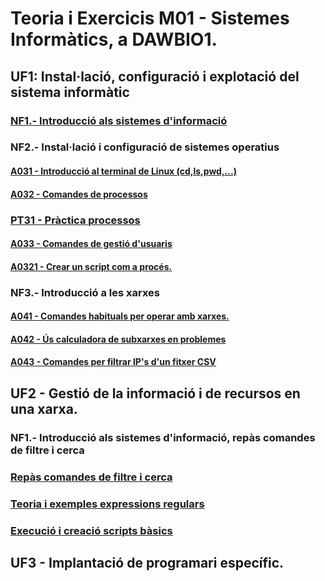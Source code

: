 # Teoria i Exercicis M01 - Sistemes Informàtics, a DAWBIO1. 

## UF1: Instal·lació, configuració i explotació del sistema informàtic

### [NF1.- Introducció als sistemes d'informació](./m01-uf1/uf1-nf1-sessio11-components-si.md)

### NF2.- Instal·lació i configuració de sistemes operatius




#### [A031 - Introducció al terminal de Linux (cd,ls,pwd,...)](./m01-uf1/uf1-nf2-exercicisTerminalLinux.md)

#### [A032 - Comandes de processos](./m01-uf1/uf1-nf2-pt3-introprocessos.md)

### [PT31 - Pràctica processos](https://github.com/miquelamorosaldev/m01-sistemes-dawbio-2122/tree/main/m01-uf1/practica3)

#### [A033 - Comandes de gestió d'usuaris](./m01-uf1/uf1-nf2-pt32-gestiousuaris.md)

#### [A0321 - Crear un script com a procés.](./m01-uf1/practica3/uf1-nf2-pt3-practica-processos.md#6-script-com-a-proc%C3%A9s)

### NF3.- Introducció a les xarxes

#### [A041 - Comandes habituals per operar amb xarxes.](./m01-uf1/nf3-pt4-xarxes.md)

#### [A042 - Ús calculadora de subxarxes en problemes](./m01-uf1/nf3-pt42-xarxes.md)

#### [A043 - Comandes per filtrar IP's d'un fitxer CSV](./m01-uf1/nf3-pt43-xarxes.md)


## UF2 - Gestió de la informació i de recursos en una xarxa.

### NF1.- Introducció als sistemes d'informació, repàs comandes de filtre i cerca

### [Repàs comandes de filtre i cerca](./m01-uf2/uf2-nf1-repas/uf2-nf1-repas-comandes-exam.md)

### [Teoria i exemples expressions regulars](./m01-uf2/intro-regexps2/readme.md)

### [Execució i creació scripts bàsics](https://github.com/miquelamorosaldev/m01-sistemes-dawbio-2122/tree/main/m01-uf2/scripts)

## UF3 - Implantació de programari específic.
